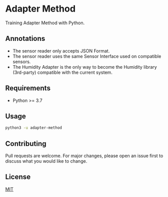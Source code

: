 # Adapter Method

Training Adapter Method with Python.

## Annotations

- The sensor reader only accepts JSON Format.
- The sensor reader uses the same Sensor Interface used on compatible sensors.
- The Humidity Adapter is the only way to become the Humidity library (3rd-party) compatible with the current system.

## Requirements

- Python >= 3.7

## Usage

```sh
python3 -u adapter-method
```

## Contributing
Pull requests are welcome. For major changes, please open an issue first to discuss what you would like to change.

## License
[MIT](https://choosealicense.com/licenses/mit/)